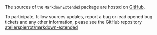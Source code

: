 The sources of the `MarkdownExtended` package are hosted on [GitHub](http://github.com).

To participate, follow sources updates, report a bug or read opened bug tickets and any other information, please see the GitHub repository [atelierspierrot/markdown-extended](http://github.com/atelierspierrot/markdown-extended).
